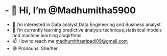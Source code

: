 # - 👋 Hi, I’m @Madhumitha5900
- 👀 I’m interested in Data analyst,Data Engineering and Business analyst
- 🌱 I’m currently learning predictive analysis technique,statistical models and machine learning alogirthms
- 📫 How to reach me madhumithasripadi09@gmail.com
- 😄 Pronouns: She/her
